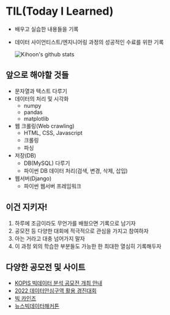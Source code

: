 # TIL(Today I Learned)

- 배우고 실습한 내용들을 기록
- 데이터 사이언티스트/엔지니어링 과정의 성공적인 수료를 위한 기록

  ![Kihoon's github stats](https://github-readme-stats.vercel.app/api?username=Kihoon-Kwon&show_icons=true&theme=tokyonight)

## 앞으로 해야할 것들

- 문자열과 텍스트 다루기
- 데이터의 처리 및 시각화
  - numpy
  - pandas
  - matplotlib
- 웹 크롤링(Web crawling)
  - HTML, CSS, Javascript
  - 크롤링
  - 파싱
- 저장(DB)
  - DB(MySQL) 다루기
  - 파이썬 DB 데이터 처리(검색, 변경, 삭제, 삽입)
- 웹서버(Django)
  - 파이썬 웹서버 프레임워크

## 이건 지키자!

1. 하루에 조금이라도 무언가를 배웠으면 기록으로 남기자
2. 공모전 등 다양한 대회에 적극적으로 관심을 가지고 참여하자
3. 아는 거라고 대충 넘어가지 말자
4. 이 과정 외의 학습한 부분들도 가능한 한 최대한 열심히 기록해두자

## 다양한 공모전 및 사이트

- [KOPIS 빅데이터 분석 공모전 개최 안내](https://www.gokams.or.kr/01_news/notice_view.aspx?Idx=3288&page=1&txtKeyword=&ddlKeyfield=T)
- [2022 데이터안심구역 활용 경진대회](https://dszcontest.kr/info)
- [빅 카인즈](https://www.bigkinds.or.kr/)
- [뉴스빅데이터해커톤](https://www.2022newsbigdata.com/)
